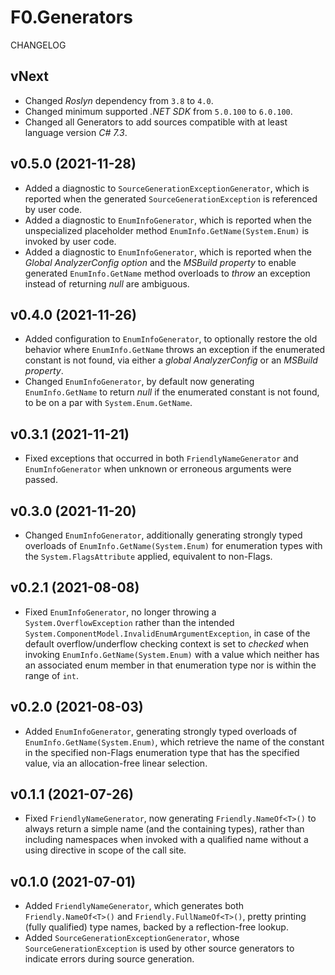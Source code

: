 # F0.Generators
CHANGELOG

## vNext
- Changed _Roslyn_ dependency from `3.8` to `4.0`.
- Changed minimum supported _.NET SDK_ from `5.0.100` to `6.0.100`.
- Changed all Generators to add sources compatible with at least language version _C# 7.3_.

## v0.5.0 (2021-11-28)
- Added a diagnostic to `SourceGenerationExceptionGenerator`, which is reported when the generated `SourceGenerationException` is referenced by user code.
- Added a diagnostic to `EnumInfoGenerator`, which is reported when the unspecialized placeholder method `EnumInfo.GetName(System.Enum)` is invoked by user code.
- Added a diagnostic to `EnumInfoGenerator`, which is reported when the _Global AnalyzerConfig option_ and the _MSBuild property_ to enable generated `EnumInfo.GetName` method overloads to _throw_ an exception instead of returning _null_ are ambiguous.

## v0.4.0 (2021-11-26)
- Added configuration to `EnumInfoGenerator`, to optionally restore the old behavior where `EnumInfo.GetName` throws an exception if the enumerated constant is not found, via either a _global AnalyzerConfig_ or an _MSBuild property_.
- Changed `EnumInfoGenerator`, by default now generating `EnumInfo.GetName` to return _null_ if the enumerated constant is not found, to be on a par with `System.Enum.GetName`.

## v0.3.1 (2021-11-21)
- Fixed exceptions that occurred in both `FriendlyNameGenerator` and `EnumInfoGenerator` when unknown or erroneous arguments were passed.

## v0.3.0 (2021-11-20)
- Changed `EnumInfoGenerator`, additionally generating strongly typed overloads of `EnumInfo.GetName(System.Enum)` for enumeration types with the `System.FlagsAttribute` applied, equivalent to non-Flags.

## v0.2.1 (2021-08-08)
- Fixed `EnumInfoGenerator`, no longer throwing a `System.OverflowException` rather than the intended `System.ComponentModel.InvalidEnumArgumentException`, in case of the default overflow/underflow checking context is set to _checked_ when invoking `EnumInfo.GetName(System.Enum)` with a value which neither has an associated enum member in that enumeration type nor is within the range of `int`.

## v0.2.0 (2021-08-03)
- Added `EnumInfoGenerator`, generating strongly typed overloads of `EnumInfo.GetName(System.Enum)`, which retrieve the name of the constant in the specified non-Flags enumeration type that has the specified value, via an allocation-free linear selection.

## v0.1.1 (2021-07-26)
- Fixed `FriendlyNameGenerator`, now generating `Friendly.NameOf<T>()` to always return a simple name (and the containing types), rather than including namespaces when invoked with a qualified name without a using directive in scope of the call site.

## v0.1.0 (2021-07-01)
- Added `FriendlyNameGenerator`, which generates both `Friendly.NameOf<T>()` and `Friendly.FullNameOf<T>()`, pretty printing (fully qualified) type names, backed by a reflection-free lookup.
- Added `SourceGenerationExceptionGenerator`, whose `SourceGenerationException` is used by other source generators to indicate errors during source generation.
